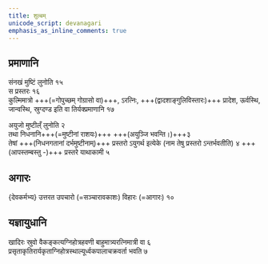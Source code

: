 ```yaml
---
title: शुल्बम्
unicode_script: devanagari
emphasis_as_inline_comments: true
---
```


## प्रमाणानि
संनखं मुष्टिं लुनोति १५  
स प्रस्तरः १६  
कुल्मिमात्रो +++(=गोपुच्छम् गोग्रासो वा)+++, ऽरत्निः, +++(द्वादशाङ्गुलिविस्तारः)+++ प्रादेश, ऊर्वस्थि, जान्वस्थि, स्रुग्दण्ड इति वा तिर्यक्प्रमाणानि १७

अयुजो मुष्टील्ँ लुनोति २  
तथा निधनानि+++(=मुष्टीनां राशयः)+++ +++(अयुञ्जि भवन्ति।)+++३  
तेषां +++(निधनगतानां दर्भमुष्टीनाम्)+++ प्रस्तरो ऽयुगर्थ इत्येके (नाम तेषु प्रस्तरो ऽन्तर्भवतीति) ४ +++(आपस्तम्बस्तु -)+++ प्रस्तरे याथाकामी ५  


## अगारः
{देवकर्मभ्य} उत्तरत उपचारो (=सञ्चारावकाशः) विहारः (=आगारः) १०

## यज्ञायुधानि

खादिरः स्रुवो वैकङ्कत्यग्निहोत्रहवणी बाहुमात्र्यरत्निमात्री वा ६  
प्रसृताकृतिरार्यकृताग्निहोत्रस्थाल्यूर्ध्वकपालाचक्रवर्ता भवति ७


